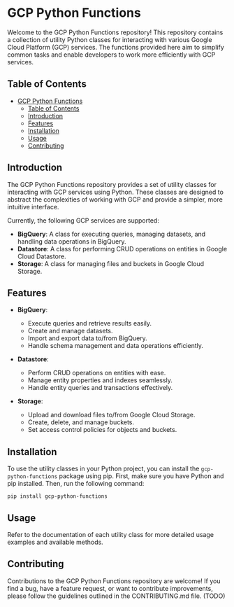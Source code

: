 # GCP Python Functions

Welcome to the GCP Python Functions repository! This repository contains a collection of utility Python classes for interacting with various Google Cloud Platform (GCP) services. The functions provided here aim to simplify common tasks and enable developers to work more efficiently with GCP services.

## Table of Contents

- [GCP Python Functions](#gcp-python-functions)
  - [Table of Contents](#table-of-contents)
  - [Introduction](#introduction)
  - [Features](#features)
  - [Installation](#installation)
  - [Usage](#usage)
  - [Contributing](#contributing)

## Introduction

The GCP Python Functions repository provides a set of utility classes for interacting with GCP services using Python. These classes are designed to abstract the complexities of working with GCP and provide a simpler, more intuitive interface.

Currently, the following GCP services are supported:

- **BigQuery**: A class for executing queries, managing datasets, and handling data operations in BigQuery.
- **Datastore**: A class for performing CRUD operations on entities in Google Cloud Datastore.
- **Storage**: A class for managing files and buckets in Google Cloud Storage.

## Features

- **BigQuery**:
  - Execute queries and retrieve results easily.
  - Create and manage datasets.
  - Import and export data to/from BigQuery.
  - Handle schema management and data operations efficiently.

- **Datastore**:
  - Perform CRUD operations on entities with ease.
  - Manage entity properties and indexes seamlessly.
  - Handle entity queries and transactions effectively.

- **Storage**:
  - Upload and download files to/from Google Cloud Storage.
  - Create, delete, and manage buckets.
  - Set access control policies for objects and buckets.

## Installation

To use the utility classes in your Python project, you can install the `gcp-python-functions` package using pip. First, make sure you have Python and pip installed. Then, run the following command:

```shell
pip install gcp-python-functions
```

## Usage

Refer to the documentation of each utility class for more detailed usage examples and available methods.

## Contributing

Contributions to the GCP Python Functions repository are welcome! If you find a bug, have a feature request, or want to contribute improvements, please follow the guidelines outlined in the CONTRIBUTING.md file. (TODO)